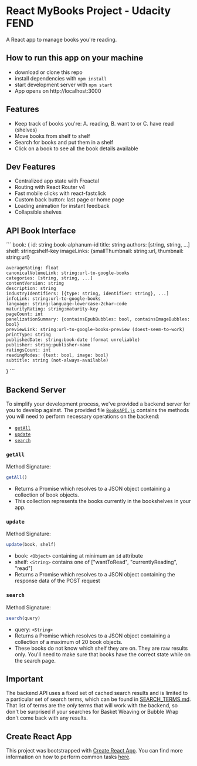 # React MyBooks Project - Udacity FEND

A React app to manage books you're reading.  

## How to run this app on your machine

* download or clone this repo
* install dependencies with `npm install`
* start development server with `npm start`
* App opens on http://localhost:3000


## Features

- Keep track of books you're: A. reading, B. want to or C. have read (shelves)
- Move books from shelf to shelf
- Search for books and put them in a shelf
- Click on a book to see all the book details available


## Dev Features
- Centralized app state with Freactal
- Routing with React Router v4
- Fast mobile clicks with react-fastclick
- Custom back button: last page or home page
- Loading animation for instant feedback
- Collapsible shelves


## API Book Interface
´´´
book: {
    id: string:book-alphanum-id
    title: string
    authors: [string, string, ...]
    shelf: string:shelf-key
    imageLinks: {smallThumbnail: string:url, thumbnail: string:url}

    averageRating: float
    canonicalVolumeLink: string:url-to-google-books
    categories: [string, string, ...]
    contentVersion: string
    description: string
    industryIdentifiers: [{type: string, identifier: string}, ...]
    infoLink: string:url-to-google-books
    language: string:language-lowercase-2char-code
    maturityRating: string:maturity-key
    pageCount: int
    panelizationSummary: {containsEpubBubbles: bool, containsImageBubbles: bool}
    previewLink: string:url-to-google-books-preview (doest-seem-to-work)
    printType: string
    publishedDate: string:book-date (format unreliable)
    publisher: string:publisher-name
    ratingsCount: int
    readingModes: {text: bool, image: bool}
    subtitle: string (not-always-available)
}
´´´



## Backend Server

To simplify your development process, we've provided a backend server for you to develop against. The provided file [`BooksAPI.js`](src/BooksAPI.js) contains the methods you will need to perform necessary operations on the backend:

* [`getAll`](#getall)
* [`update`](#update)
* [`search`](#search)

### `getAll`

Method Signature:

```js
getAll()
```

* Returns a Promise which resolves to a JSON object containing a collection of book objects.
* This collection represents the books currently in the bookshelves in your app.

### `update`

Method Signature:

```js
update(book, shelf)
```

* book: `<Object>` containing at minimum an `id` attribute
* shelf: `<String>` contains one of ["wantToRead", "currentlyReading", "read"]  
* Returns a Promise which resolves to a JSON object containing the response data of the POST request

### `search`

Method Signature:

```js
search(query)
```

* query: `<String>`
* Returns a Promise which resolves to a JSON object containing a collection of a maximum of 20 book objects.
* These books do not know which shelf they are on. They are raw results only. You'll need to make sure that books have the correct state while on the search page.

## Important
The backend API uses a fixed set of cached search results and is limited to a particular set of search terms, which can be found in [SEARCH_TERMS.md](SEARCH_TERMS.md). That list of terms are the _only_ terms that will work with the backend, so don't be surprised if your searches for Basket Weaving or Bubble Wrap don't come back with any results.

## Create React App

This project was bootstrapped with [Create React App](https://github.com/facebookincubator/create-react-app). You can find more information on how to perform common tasks [here](https://github.com/facebookincubator/create-react-app/blob/master/packages/react-scripts/template/README.md).

